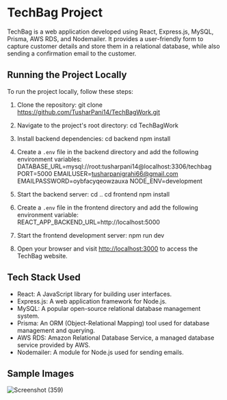 # TechBag Project

TechBag is a web application developed using React, Express.js, MySQL, Prisma, AWS RDS, and Nodemailer. It provides a user-friendly form to capture customer details and store them in a relational database, while also sending a confirmation email to the customer.

## Running the Project Locally

To run the project locally, follow these steps:

1. Clone the repository:
git clone https://github.com/TusharPani14/TechBagWork.git

2. Navigate to the project's root directory:
cd TechBagWork

3. Install backend dependencies:
cd backend
npm install

4. Create a `.env` file in the backend directory and add the following environment variables:
DATABASE_URL=mysql://root:tusharpani14@localhost:3306/techbag
PORT=5000
EMAILUSER=tusharpanigrahi66@gmail.com
EMAILPASSWORD=oybfacyqeowzauxa
NODE_ENV=development

5. Start the backend server:
cd ..
cd frontend
npm install

7. Create a `.env` file in the frontend directory and add the following environment variable:
REACT_APP_BACKEND_URL=http://localhost:5000

8. Start the frontend development server:
npm run dev

9. Open your browser and visit [http://localhost:3000](http://localhost:3000) to access the TechBag website.

## Tech Stack Used

- React: A JavaScript library for building user interfaces.
- Express.js: A web application framework for Node.js.
- MySQL: A popular open-source relational database management system.
- Prisma: An ORM (Object-Relational Mapping) tool used for database management and querying.
- AWS RDS: Amazon Relational Database Service, a managed database service provided by AWS.
- Nodemailer: A module for Node.js used for sending emails.

## Sample Images

![Screenshot (359)](https://github.com/TusharPani14/TechBagWork/assets/97904669/0e777826-4c5c-4962-88a1-a48fabc0b92c)
